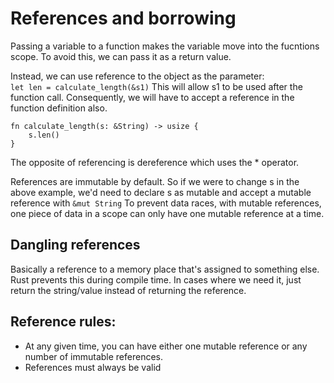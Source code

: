 # References and borrowing

Passing a variable to a function makes the variable move into the fucntions scope. To avoid this, we can pass it as a return value.

Instead, we can use reference to the object as the parameter:  
`let len = calculate_length(&s1)`
This will allow s1 to be used after the function call. Consequently, we will have to accept a reference in the function definition also.

```
fn calculate_length(s: &String) -> usize {
	s.len()
}
```

The opposite of referencing is dereference which uses the \* operator.

References are immutable by default. So if we were to change s in the above example, we'd need to declare s as mutable and accept a mutable reference with `&mut String`
To prevent data races, with mutable references, one piece of data in a scope can only have one mutable reference at a time.

## Dangling references

Basically a reference to a memory place that's assigned to something else.  
Rust prevents this during compile time. In cases where we need it, just return the string/value instead of returning the reference.

## Reference rules:

- At any given time, you can have either one mutable reference or any number of immutable references.
- References must always be valid
